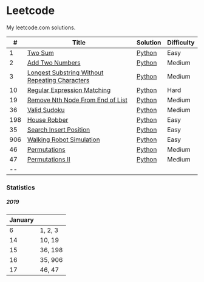 # Leetcode

My leetcode.com solutions.

| # | Title | Solution | Difficulty |
| --- | --- | --- | --- |
| 1 | [Two Sum](https://leetcode.com/problems/two-sum/) | [Python](./two_sum/main.py) | Easy |
| 2 | [Add Two Numbers](https://leetcode.com/problems/add-two-numbers/) | [Python](./add_two_numbers/main.py) | Medium |
| 3 | [Longest Substring Without Repeating Characters](https://leetcode.com/problems/longest-substring-without-repeating-characters/) | [Python](./longest_substring_without_repeating_characters/main.py) | Medium |
| 10 | [Regular Expression Matching](https://leetcode.com/problems/regular-expression-matching/) | [Python](./regular_expression_matching/main.py) | Hard |
| 19 | [Remove Nth Node From End of List](https://leetcode.com/problems/remove-nth-node-from-end-of-list/) | [Python](./remove_nth_node_from_end_of_list/main.py) | Medium |
| 36 | [Valid Sudoku](https://leetcode.com/problems/valid-sudoku/) | [Python](./valid_sudoku/main.py) | Medium |
| 198 | [House Robber](https://leetcode.com/problems/house-robber/) | [Python](./house_robber/main.py) | Easy |
| 35 | [Search Insert Position](https://leetcode.com/problems/search-insert-position/) | [Python](./search_insert_position/main.py) | Easy |
| 906 | [Walking Robot Simulation](https://leetcode.com/problems/walking-robot-simulation/) | [Python](./walking_robot_simulation/main.py) | Easy |
| 46 | [Permutations](https://leetcode.com/problems/permutations/) | [Python](./permutations/main.py) | Medium |
| 47 | [Permutations II](https://leetcode.com/problems/permutations-ii/) | [Python](./permutations_ii/main.py) | Medium |
| -- |

### Statistics

##### 2019

| January |  |
| --- | --- |
| 6 | 1, 2, 3 |
| 14 | 10, 19|
| 15 | 36, 198 |
| 16 | 35, 906 |
| 17 | 46, 47 |
